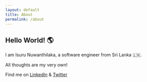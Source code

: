 ```yaml
---
layout: default
title: About
permalink: /about
---
```


## Hello World! 🌎

I am Isuru Nuwanthilaka, a software engineer from Sri Lanka 🇱🇰.

All thoughts are my very own!

Find me on [LinkedIn](https://www.linkedin.com/in/isurunuwanthilaka/) & [Twitter](https://twitter.com/isuuuru)
